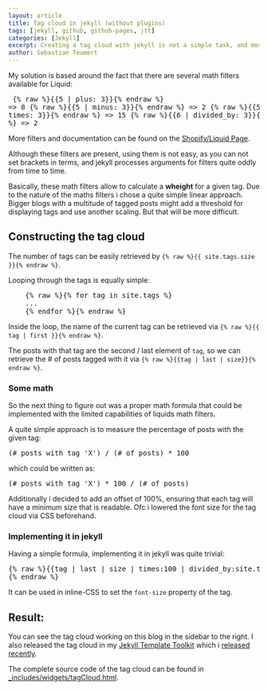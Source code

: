 ```yaml
---
layout: article
title: Tag cloud in jekyll (without plugins)
tags: [jekyll, github, github-pages, jtt]
categories: [Jekyll]
excerpt: Creating a tag cloud with jekyll is not a simple task, and most solutions found online use plugins for that. In this article a describe the solution i found, which works on a vanilla jekyll installation without plugins.
author: Sebastian Teumert
---
```

My solution is based around the fact that there are several math filters available for Liquid:
	<pre>
		{% raw %}{{5 | plus: 3}}{% endraw %} => 8
		{% raw %}{{5 | minus: 3}}{% endraw %} => 2
		{% raw %}{{5 | times: 3}}{% endraw %} => 15
		{% raw %}{{6 | divided_by: 3}}{% endraw %} => 2
	</pre>
	
More filters and documentation can be found on the [Shopify/Liquid Page](http://wiki.shopify.com/FilterReference#Math_Filters).
 		
Although these filters are present, using them is not easy, as you can not set brackets in terms,
and jekyll processes arguments for filters quite oddly from time to time.

Basically, these math filters allow to calculate a **wheight** for a given tag. Due to the nature of
the maths filters i chose a quite simple linear approach. Bigger blogs with a multitude of tagged 
posts might add a threshold for displaying tags and use another scaling. But that will be more
difficult.

Constructing the tag cloud
--------------------------
The number of tags can be easily retrieved by `{% raw %}{{ site.tags.size }}{% endraw %}`.

Looping through the tags is equally simple:
<pre>
	{% raw %}{% for tag in site.tags %} 
	... 
	{% endfor %}{% endraw %}
</pre>

Inside the loop, the name of the current tag can be retrieved via `{% raw %}{{ tag | first }}{% endraw %}`.

The posts with that tag are the second / last element of `tag`, so we can retrieve the # of posts
tagged with it via `{% raw %}{{tag | last | size}}{% endraw %}`.

### Some math

So the next thing to figure out was a proper math formula that could be implemented with the limited
capabilities of liquids math filters.

A quite simple approach is to measure the percentage of posts with the given tag:
<pre>(# posts with tag 'X') / (# of posts) * 100</pre>
which could be written as:
<pre>(# posts with tag 'X') * 100 / (# of posts)</pre>

Additionally i decided to add an offset of 100%, ensuring that each tag will have a minimum size that
is readable. Ofc i lowered the font size for the tag cloud via CSS beforehand.

### Implementing it in jekyll
Having a simple formula, implementing it in jekyll was quite trivial:
<pre>{% raw %}{{tag | last | size | times:100 | divided_by:site.tags.size | plus:100}}
{% endraw %}</pre>
It can be used in inline-CSS to set the `font-size` property of the tag.

Result:
-------

You can see the tag cloud working on this blog in the sidebar to the right. I also released the tag
cloud in my [Jekyll Template Toolkit](http://github.com/NetzwergX/jekyll-template-toolkit.git) which
i [released recently](2012-08-27-release-jekyll-template-toolkit.html).

The complete source code of the tag cloud can be found in 
[\_includes/widgets/tagCloud.html](https://github.com/NetzwergX/jekyll-template-toolkit/blob/master/_includes/widgets/tagCloud.html).
